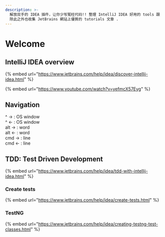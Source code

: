 ```yaml
---
description: >-
  解放双手的 IDEA 插件，让你少写冤枉代码!! 整理 IntelliJ IDEA 好用的 tools 跟 plugins , 以及相關的設定 .
  除此之外也收集 JetBrains 網站上優質的 tutorials 文章 .
---
```


# Welcome

## IntelliJ IDEA overview <a id="Discover_IntelliJ_IDEA.xml"></a>

{% embed url="https://www.jetbrains.com/help/idea/discover-intellij-idea.html" %}

{% embed url="https://www.youtube.com/watch?v=yefmcX57Eyg" %}

## Navigation

^ -&gt; : OS window  
^ &lt;- : OS window  
alt -&gt; : word  
alt &lt;- : word  
cmd -&gt; : line  
cmd &lt;- : line

## TDD: Test Driven Development <a id="TDD_With_IntelliJ_IDEA.xml"></a>

{% embed url="https://www.jetbrains.com/help/idea/tdd-with-intellij-idea.html" %}

### Create tests

{% embed url="https://www.jetbrains.com/help/idea/create-tests.html" %}

### TestNG

{% embed url="https://www.jetbrains.com/help/idea/creating-testng-test-classes.html" %}











